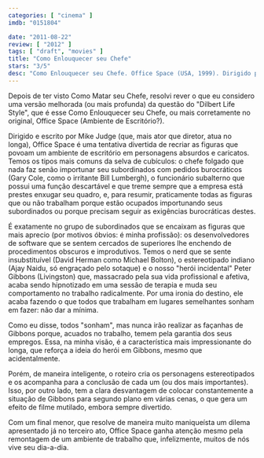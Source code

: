 ```yaml
---
categories: [ "cinema" ]
imdb: "0151804"

date: "2011-08-22"
review: [ "2012" ]
tags: [ "draft", "movies" ]
title: "Como Enlouquecer seu Chefe"
stars: "3/5"
desc: "Como Enlouquecer seu Chefe. Office Space (USA, 1999). Dirigido por Mike Judge. Escrito por Mike Judge, Mike Judge. Com Ron Livingston, Jennifer Aniston, David Herman, Ajay Naidu, Diedrich Bader, Stephen Root, Gary Cole, Richard Riehle, Alexandra Wentworth."
---
```

Depois de ter visto Como Matar seu Chefe, resolvi rever o que eu considero uma versão melhorada (ou mais profunda) da questão do "Dilbert Life Style", que é esse Como Enlouquecer seu Chefe, ou mais corretamente no original, Office Space (Ambiente de Escritório?).

Dirigido e escrito por Mike Judge (que, mais ator que diretor, atua no longa), Office Space é uma tentativa divertida de recriar as figuras que povoam um ambiente de escritório em personagens absurdos e caricatos. Temos os tipos mais comuns da selva de cubículos: o chefe folgado que nada faz senão importunar seu subordinados com pedidos burocráticos (Gary Cole, como o irritante Bill Lumbergh), o funcionário subalterno que possui uma função descartável e que treme sempre que a empresa está prestes enxugar seu quadro, e, para resumir, praticamente todas as figuras que ou não trabalham porque estão ocupados importunando seus subordinados ou porque precisam seguir as exigências burocráticas destes.

É exatamente no grupo de subordinados que se encaixam as figuras que mais aprecio (por motivos óbvios: é minha profissão): os desenvolvedores de software que se sentem cercados de superiores lhe enchendo de procedimentos obscuros e improdutivos. Temos o nerd que se sente insubstituível (David Herman como Michael Bolton), o estereotipado indiano (Ajay Naidu, só engraçado pelo sotaque) e o nosso "herói incidental" Peter Gibbons (Livingston) que, massacrado pela sua vida profissional e afetiva, acaba sendo hipnotizado em uma sessão de terapia e muda seu comportamento no trabalho radicalmente. Por uma ironia do destino, ele acaba fazendo o que todos que trabalham em lugares semelhantes sonham em fazer: não dar a mínima.

Como eu disse, todos "sonham", mas nunca irão realizar as façanhas de Gibbons porque, acuados no trabalho, temem pela garantia dos seus empregos. Essa, na minha visão, é a característica mais impressionante do longa, que reforça a ideia do herói em Gibbons, mesmo que acidentalmente.

Porém, de maneira inteligente, o roteiro cria os personagens estereotipados e os acompanha para a conclusão de cada um (ou dos mais importantes). Isso, por outro lado, tem a clara desvantagem de colocar constantemente a situação de Gibbons para segundo plano em várias cenas, o que gera um efeito de filme mutilado, embora sempre divertido.

Com um final menor, que resolve de maneira muito maniqueísta um dilema apresentado já no terceiro ato, Office Space ganha atenção mesmo pela remontagem de um ambiente de trabalho que, infelizmente, muitos de nós vive seu dia-a-dia.
